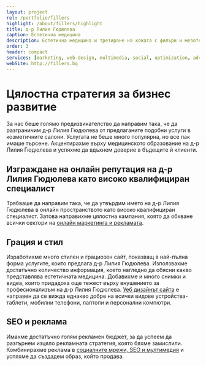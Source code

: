 ```yaml
---
layout: project
rel: /portfolio/fillers
highlight: /about/fillers/highlight
title: д-р Лилия Гюдюлева
caption: Естетична медицина
description: Естетична медицина и третиране на кожата с филъри и мезотерапия за един по-добър вид на кожата и по-голямо самочувствие.
order: 3
header: compact
services: [marketing, web-design, multimedia, social, optimization, advertising,]
webSite: http://fillers.bg
---
```

# Цялостна стратегия за бизнес развитие
За нас беше голямо предизвикателство да направим така, че да разграничим д-р Лилия Гюдюлева от предлаганите подобни услуги в козметичните салони. Услугата не беше много популярна, но все пак имаше търсене. Акцентирахме върху медицинското образование на д-р Лилия Гюдюлева и успяхме да вдъхнем доверие в бъдещите ѝ клиенти.

## Изграждане на онлайн репутация на д-р Лилия Гюдюлева като високо квалифициран специалист
Трябваше да направим така, че да утвърдим името на д-р Лилия Гюдюлева в онлайн пространството като високо квалифициран специалист. Затова направихме цялостна кампания, която да обхване всички сектори на [онлайн маркетинга и рекламата](./../маркетинг/дигитална-маркетинг-стратегия.html).  

## Грация и стил
Изработихме много стилен и грациозен сайт, показващ в най-пълна форма услугите, които предлага д-р Лилия Гюдюлева. Използвахме достатъчно количество информация, което нагледно да обясни какво представлява естетичната медицина. Добавихме и много снимки и видеа, които придадоха още тежест върху внушението за професионализъм на д-р Лилия Гюдюлева. [Уеб дизайнът сайта](./../маркетинг/уеб-дизайн.html) е направен да се вижда еднакво добре на всички видове устройства- таблети, мобилни телефони, лаптопи и персонални компютри.

## SEO и реклама
Имахме достатъчно голям рекламен бюджет, за да успеем да разгърнем изцяло рекламната стратегия, която бяхме замислили. Комбинирахме реклама в [социалните мрежи, SEO и мултимедия](./../маркетинг/дигитална-маркетинг-стратегия.html) и успяхме да създадем образ, който продава.